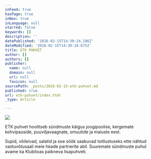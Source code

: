 ```yaml
---
inFeed: true
hasPage: true
inNav: true
inLanguage: null
starred: false
keywords: []
description: ''
datePublished: '2016-02-15T14:30:24.286Z'
dateModified: '2016-02-15T14:30:10.675Z'
title: ETK PUHVET
author: []
authors: []
publisher:
  name: null
  domain: null
  url: null
  favicon: null
sourcePath: _posts/2016-02-15-etk-puhvet.md
published: true
url: etk-puhvet/index.html
_type: Article

---
```

![](https://the-grid-user-content.s3-us-west-2.amazonaws.com/f54453b7-20df-4516-902e-4068e29a315e.jpg)

ETK puhvet hoolitseb sündmuste käigus joogipoolise, kergemate kohvipauside, puuviljavaagnate, smuutide ja maiuste eest. 

Supid, võileivad, salatid ja soe söök saabuvad toitlustuseks ette nähtud vastuvõtusaali meie heade partnerite abil.
Suuremate sündmuste puhul avame ka Klubitoas paikneva lisapuhveti.